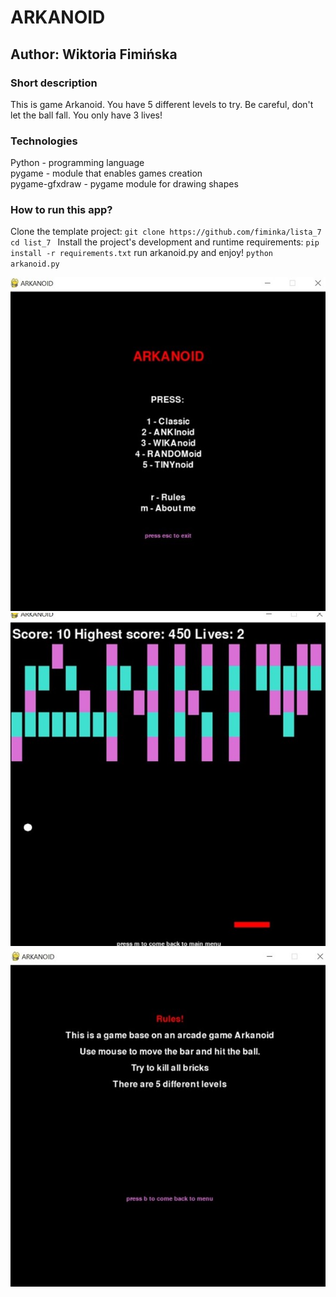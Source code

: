 # ARKANOID
## Author: Wiktoria Fimińska
### Short description
This is game Arkanoid. You have 5 different levels to try. Be careful, don't let the ball fall. You only have 3 lives!

### Technologies
Python - programming language\
pygame - module that enables games creation\
pygame-gfxdraw - pygame module for drawing shapes

### How to run this app?
Clone the template project: 
`git clone https://github.com/fiminka/lista_7 ` 
`cd list_7 `
Install the project's development and runtime requirements: 
`pip install -r requirements.txt`
run arkanoid.py and enjoy! `python arkanoid.py`

![screen shots of the game](pic1.JPG)\
![screen shots of the game](pic2.JPG)\
![screen shots of the game](pic3.JPG)
